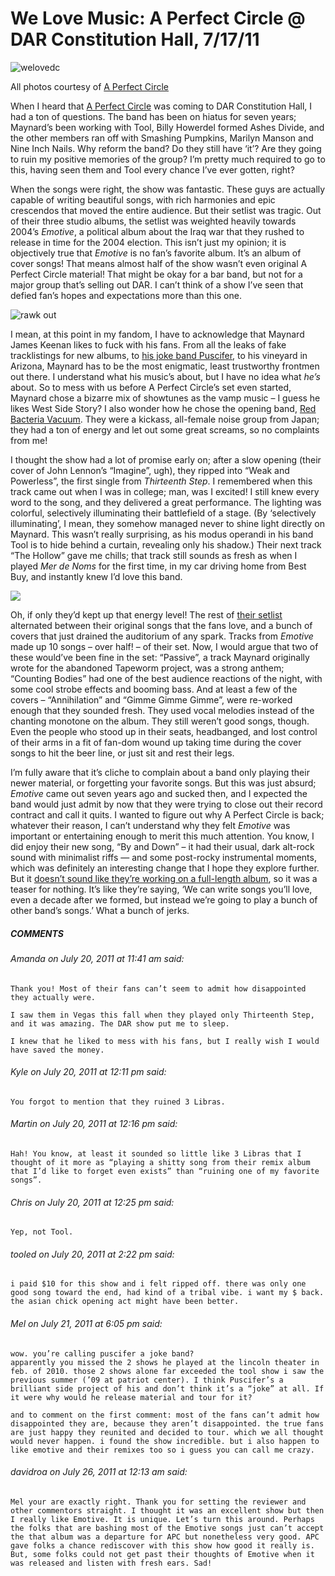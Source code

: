 # We Love Music: A Perfect Circle @ DAR Constitution Hall, 7/17/11
![welovedc](/content/images/a-perfect-circle-1_5956155872_o.jpg)

All photos courtesy of [A Perfect Circle](https://aperfectcircle.com/)

When I heard that [A Perfect Circle](https://aperfectcircle.com/) was coming to DAR Constitution Hall, I had a ton of questions. The band has been on hiatus for seven years; Maynard’s been working with Tool, Billy Howerdel formed Ashes Divide, and the other members ran off with Smashing Pumpkins, Marilyn Manson and Nine Inch Nails. Why reform the band? Do they still have ‘it’? Are they going to ruin my positive memories of the group? I’m pretty much required to go to this, having seen them and Tool every chance I’ve ever gotten, right?

When the songs were right, the show was fantastic. These guys are actually capable of writing beautiful songs, with rich harmonies and epic crescendos that moved the entire audience. But their setlist was tragic. Out of their three studio albums, the setlist was weighted heavily towards 2004’s *Emotive*, a political album about the Iraq war that they rushed to release in time for the 2004 election. This isn’t just my opinion; it is objectively true that *Emotive* is no fan’s favorite album. It’s an album of cover songs! That means almost half of the show wasn’t even original A Perfect Circle material! That might be okay for a bar band, but not for a major group that’s selling out DAR. I can’t think of a show I’ve seen that defied fan’s hopes and expectations more than this one.


![](/content/images/a-perfect-circle-4_5955594221_o.jpg "rawk out")

I mean, at this point in my fandom, I have to acknowledge that Maynard James Keenan likes to fuck with his fans. From all the leaks of fake tracklistings for new albums, to [his joke band Puscifer](http://en.wikipedia.org/wiki/Puscifer), to his vineyard in Arizona, Maynard has to be the most enigmatic, least trustworthy frontmen out there. I understand what his music’s about, but I have no idea what *he’s* about. So to mess with us before A Perfect Circle’s set even started, Maynard chose a bizarre mix of showtunes as the vamp music – I guess he likes West Side Story? I also wonder how he chose the opening band, [Red Bacteria Vacuum](http://www.red-bacteria.com/). They were a kickass, all-female noise group from Japan; they had a ton of energy and let out some great screams, so no complaints from me!

I thought the show had a lot of promise early on; after a slow opening (their cover of John Lennon’s “Imagine”, ugh), they ripped into “Weak and Powerless”, the first single from *Thirteenth Step*. I remembered when this track came out when I was in college; man, was I excited! I still knew every word to the song, and they delivered a great performance. The lighting was colorful, selectively illuminating their battlefield of a stage. (By ‘selectively illuminating’, I mean, they somehow managed never to shine light directly on Maynard. This wasn’t really surprising, as his modus operandi in his band Tool is to hide behind a curtain, revealing only his shadow.) Their next track “The Hollow” gave me chills; that track still sounds as fresh as when I played *Mer de Noms* for the first time, in my car driving home from Best Buy, and instantly knew I’d love this band.

![](/content/images/a-perfect-circle-3_5956155906_o.jpg)

Oh, if only they’d kept up that energy level! The rest of [their setlist](http://www.setlist.fm/setlist/a-perfect-circle/2011/dar-constitution-hall-washington-dc-73d34269.html) alternated between their original songs that the fans love, and a bunch of covers that just drained the auditorium of any spark. Tracks from *Emotive* made up 10 songs – over half! – of their set. Now, I would argue that two of these would’ve been fine in the set: “Passive”, a track Maynard originally wrote for the abandoned Tapeworm project, was a strong anthem; “Counting Bodies” had one of the best audience reactions of the night, with some cool strobe effects and booming bass. And at least a few of the covers – “Annihilation” and “Gimme Gimme Gimme”, were re-worked enough that they sounded fresh. They used vocal melodies instead of the chanting monotone on the album. They still weren’t good songs, though. Even the people who stood up in their seats, headbanged, and lost control of their arms in a fit of fan-dom wound up taking time during the cover songs to hit the beer line, or just sit and rest their legs.

I’m fully aware that it’s cliche to complain about a band only playing their newer material, or forgetting your favorite songs. But this was just absurd; *Emotive* came out seven years ago and sucked then, and I expected the band would just admit by now that they were trying to close out their record contract and call it quits. I wanted to figure out why A Perfect Circle is back; whatever their reason, I can’t understand why they felt *Emotive* was important or entertaining enough to merit this much attention. You know, I did enjoy their new song, “By and Down” – it had their usual, dark alt-rock sound with minimalist riffs — and some post-rocky instrumental moments, which was definitely an interesting change that I hope they explore further. But it [doesn’t sound like they’re working on a full-length album](http://www.roadrunnerrecords.com/blabbermouth.net/news.aspx?mode=Article&newsitemID=155709), so it was a teaser for nothing. It’s like they’re saying, ‘We can write songs you’ll love, even a decade after we formed, but instead we’re going to play a bunch of other band’s songs.’ What a bunch of jerks.



##### COMMENTS
###### Amanda on July 20, 2011 at 11:41 am said:
    Thank you! Most of their fans can’t seem to admit how disappointed they actually were.
    
    I saw them in Vegas this fall when they played only Thirteenth Step, and it was amazing. The DAR show put me to sleep.

    I knew that he liked to mess with his fans, but I really wish I would have saved the money.

###### Kyle on July 20, 2011 at 12:11 pm said:
    You forgot to mention that they ruined 3 Libras.

###### Martin on July 20, 2011 at 12:16 pm said:
    Hah! You know, at least it sounded so little like 3 Libras that I thought of it more as “playing a shitty song from their remix album that I’d like to forget even exists” than “ruining one of my favorite songs”.

###### Chris on July 20, 2011 at 12:25 pm said:
    Yep, not Tool.

###### tooled on July 20, 2011 at 2:22 pm said:
    i paid $10 for this show and i felt ripped off. there was only one good song toward the end, had kind of a tribal vibe. i want my $ back. the asian chick opening act might have been better.

###### Mel on July 21, 2011 at 6:05 pm said:
    wow. you’re calling puscifer a joke band?
    apparently you missed the 2 shows he played at the lincoln theater in feb. of 2010. those 2 shows alone far exceeded the tool show i saw the previous summer (’09 at patriot center). I think Puscifer’s a brilliant side project of his and don’t think it’s a “joke” at all. If it were why would he release material and tour for it?

    and to comment on the first comment: most of the fans can’t admit how disappointed they are, because they aren’t disappointed. the true fans are just happy they reunited and decided to tour. which we all thought would never happen. i found the show incredible. but i also happen to like emotive and their remixes too so i guess you can call me crazy.

###### davidroa on July 26, 2011 at 12:13 am said:
    Mel your are exactly right. Thank you for setting the reviewer and other commentors straight. I thought it was an excellent show but then I really like Emotive. It is unique. Let’s turn this around. Perhaps the folks that are bashing most of the Emotive songs just can’t accept the that album was a departure for APC but nonetheless very good. APC gave folks a chance rediscover with this show how good it really is. But, some folks could not get past their thoughts of Emotive when it was released and listen with fresh ears. Sad!